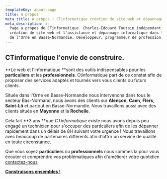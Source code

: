```yaml
---
templateKey: about-page
title: A propos
meta_title: A propos | CTinformatique création de site web et dépannage informatique
meta_description: >-
  Page a propos de CTinformatique. Charles-Edouard Toutain indépendant dans la
  création de site web et l'assistance et dépannage informatique dans le secteur
  de l'Orne en Basse-Normandie. Développeur, programmeur de profession.
---
```

## CTinformatique l'envie de construire.

**Le web et l'informatique **sont des outils indispensables pour les **particuliers** et les **professionnels**. Ctinformatique part de ce constat afin de proposer des services adaptés et tournés vers vous clients ou futurs clients. 

Située dans l'Orne en Basse-Normandie nous intervenons dans tous le secteur Bas-Normand, nous avons des clients sur **Alençon**, **Caen**, **Flers**, **Saint-Lô** et partout en Basse-Normandie. Nous travaillons aussi avec des clients situés en **Mayenne** et la **Rochelle**. 

Cela fait **3 ans **que _CTinformatique_ existe nous avons depuis peu engagé un technicien pour s'occuper des particuliers afin de les dépanner rapidement dans un délais de 8H suivant votre urgence ! Nous travaillons avec beaucoup de partenaires différents afin d'offrir un service de qualité en toute circonstance. 

Que vous soyez **particuliers** ou **professionnels** nous sommes la pour vous écouter et comprendre vos problématiques afin d'améliorer votre quotidien [contactez-nous](https://www.ctinformatique.fr/contact) 

[**Construisons ensembles !**](https://www.ctinformatique.fr/contact)
